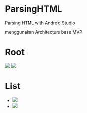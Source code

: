# ParsingHTML
Parsing HTML with Android Studio

menggunakan
Architecture base MVP

# Root
![](https://github.com/hendyghsta/ParsingHTML/blob/master/Screenshot_61.jpg)
![](https://github.com/hendyghsta/ParsingHTML/blob/master/Screenshot_63.jpg)

# List
* ![](https://github.com/hendyghsta/ParsingHTML/blob/master/Screenshot_62.jpg)
* ![](https://github.com/hendyghsta/ParsingHTML/blob/master/Screenshot_64.jpg)
